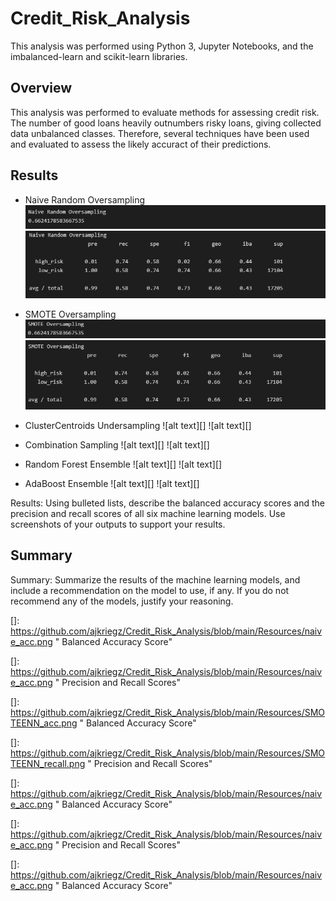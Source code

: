 # Credit_Risk_Analysis

This analysis was performed using Python 3, Jupyter Notebooks, and the imbalanced-learn and scikit-learn libraries.

## Overview

This analysis was performed to evaluate methods for assessing credit risk. The number of good loans heavily outnumbers risky loans, giving collected data unbalanced classes. Therefore, several techniques have been used and evaluated to assess the likely accuract of their predictions. 

## Results

* Naive Random Oversampling
![alt text][naive_acc]
![alt text][naive_recall]

* SMOTE Oversampling
![alt text][smote_acc]
![alt text][smote_rec]

* ClusterCentroids Undersampling
![alt text][]
![alt text][]

* Combination Sampling
![alt text][]
![alt text][]

* Random Forest Ensemble
![alt text][]
![alt text][]

* AdaBoost Ensemble
![alt text][]
![alt text][]


Results: Using bulleted lists, describe the balanced accuracy scores and the precision and recall scores of all six machine learning models. Use screenshots of your outputs to support your results.

## Summary

Summary: Summarize the results of the machine learning models, and include a recommendation on the model to use, if any. If you do not recommend any of the models, justify your reasoning.

[naive_acc]: https://github.com/ajkriegz/Credit_Risk_Analysis/blob/main/Resources/naive_acc.png "Naive Balanced Accuracy Score"

[naive_recall]: https://github.com/ajkriegz/Credit_Risk_Analysis/blob/main/Resources/naive_recall.png "Naive Precision and Recall Scores"

[smote_acc]: https://github.com/ajkriegz/Credit_Risk_Analysis/blob/main/Resources/SMOTE_acc.png "SMOTE Balanced Accuracy Score"

[smote_rec]: https://github.com/ajkriegz/Credit_Risk_Analysis/blob/main/Resources/SMOTE_recall.png "  Precision and Recall Scores"

[]: https://github.com/ajkriegz/Credit_Risk_Analysis/blob/main/Resources/naive_acc.png " Balanced Accuracy Score"

[]: https://github.com/ajkriegz/Credit_Risk_Analysis/blob/main/Resources/naive_acc.png "  Precision and Recall Scores"

[]: https://github.com/ajkriegz/Credit_Risk_Analysis/blob/main/Resources/SMOTEENN_acc.png " Balanced Accuracy Score"

[]: https://github.com/ajkriegz/Credit_Risk_Analysis/blob/main/Resources/SMOTEENN_recall.png "  Precision and Recall Scores"

[]: https://github.com/ajkriegz/Credit_Risk_Analysis/blob/main/Resources/naive_acc.png " Balanced Accuracy Score"

[]: https://github.com/ajkriegz/Credit_Risk_Analysis/blob/main/Resources/naive_acc.png "  Precision and Recall Scores"

[]: https://github.com/ajkriegz/Credit_Risk_Analysis/blob/main/Resources/naive_acc.png " Balanced Accuracy Score"